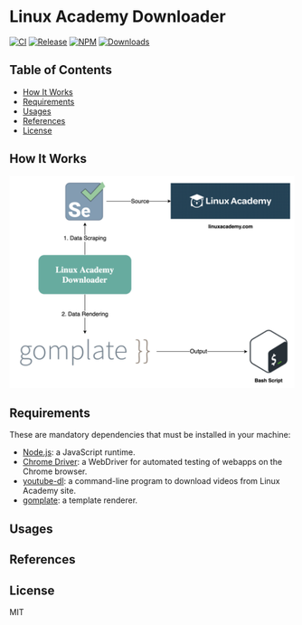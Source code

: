 # Linux Academy Downloader

[![CI](https://github.com/hieuvp/linux-academy-downloader/workflows/CI/badge.svg?branch=master)](https://github.com/hieuvp/linux-academy-downloader/actions?query=workflow%3ACI+branch%3Amaster)
[![Release](https://github.com/hieuvp/linux-academy-downloader/workflows/release/badge.svg)](https://github.com/hieuvp/linux-academy-downloader/actions?query=workflow%3Arelease)
[![NPM](https://img.shields.io/npm/v/linux-academy-downloader.svg)](https://www.npmjs.com/package/linux-academy-downloader)
[![Downloads](https://img.shields.io/npm/dm/linux-academy-downloader.svg)](https://www.npmjs.com/package/linux-academy-downloader)

## Table of Contents

<!-- START doctoc generated TOC please keep comment here to allow auto update -->
<!-- DON'T EDIT THIS SECTION, INSTEAD RE-RUN doctoc TO UPDATE -->

- [How It Works](#how-it-works)
- [Requirements](#requirements)
- [Usages](#usages)
- [References](#references)
- [License](#license)

<!-- END doctoc generated TOC please keep comment here to allow auto update -->

## How It Works

<div align="center"><img src="assets/linux-academy-downloader.png" width="800"></div>

## Requirements

These are mandatory dependencies that must be installed in your machine:

- [Node.js](https://nodejs.org/en/):
  a JavaScript runtime.
- [Chrome Driver](https://github.com/giggio/node-chromedriver):
  a WebDriver for automated testing of webapps on the Chrome browser.
- [youtube-dl](https://github.com/ytdl-org/youtube-dl):
  a command-line program to download videos from Linux Academy site.
- [gomplate](https://github.com/hairyhenderson/gomplate):
  a template renderer.

## Usages

## References

## License

MIT
